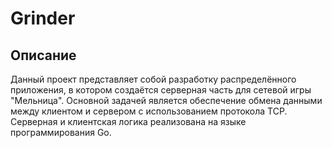 # Grinder

## Описание 
Данный проект представляет собой разработку распределённого приложения, в котором создаётся серверная часть для сетевой игры "Мельница". Основной задачей является обеспечение обмена данными между клиентом и сервером с использованием протокола TCP. Серверная и клиентская логика реализована на языке программирования Go. 
